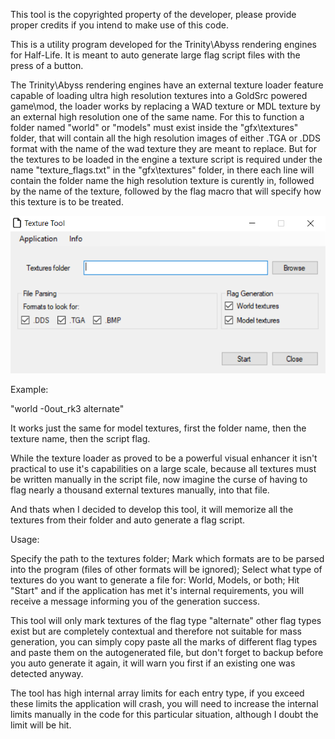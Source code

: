 This tool is the copyrighted property of the developer, please provide proper credits if you intend to make use of this code.

This is a utility program developed for the Trinity\Abyss rendering engines for Half-Life. It is meant to auto generate large flag script files with the press of a button.

The Trinity\Abyss rendering engines have an external texture loader feature capable of loading ultra high resolution textures into a GoldSrc powered game\mod, the loader works by replacing a WAD texture or MDL texture by an external high resolution one of the same name. For this to function a folder named "world" or "models" must exist inside the "gfx\textures" folder, that will contain all the high resolution images of either .TGA or .DDS format with the name of the wad texture they are meant to replace. But for the textures to be loaded in the engine a texture script is required under the name "texture_flags.txt" in the "gfx\textures" folder, in there each line will contain the folder name the high resolution texture is curently in, followed by the name of the texture, followed by the flag macro that will specify how this texture is to be treated.

![](/tools/Texture-Tool-v1.2.1/screenshot.png)

Example:

"world -0out_rk3 alternate"

It works just the same for model textures, first the folder name, then the texture name, then the script flag.

While the texture loader as proved to be a powerful visual enhancer it isn't practical to use it's capabilities on a large scale, because all textures must be written manually in the script file, now imagine the curse of having to flag nearly a thousand external textures manually, into that file.

And thats when I decided to develop this tool, it will memorize all the textures from their folder and auto generate a flag script.

Usage:

Specify the path to the textures folder;
Mark which formats are to be parsed into the program (files of other formats will be ignored);
Select what type of textures do you want to generate a file for: World, Models, or both;
Hit "Start" and if the application has met it's internal requirements, you will receive a message informing you of the generation success.

This tool will only mark textures of the flag type "alternate" other flag types exist but are completely contextual and therefore not suitable for mass generation, you can simply copy paste all the marks of different flag types and paste them on the autogenerated file, but don't forget to backup before you auto generate it again, it will warn you first if an existing one was detected anyway.

The tool has high internal array limits for each entry type, if you exceed these limits the application will crash, you will need to increase the internal limits manually in the code for this particular situation, although I doubt the limit will be hit.